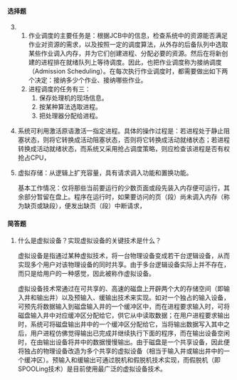 #### 选择题

3. 
   1. 作业调度的主要任务是：根据JCB中的信息，检查系统中的资源能否满足作业对资源的需求，以及按照一定的调度算法，从外存的后备队列中选取某些作业调入内存，并为它们创建进程、分配必要的资源。然后在将新创建的进程排在就绪队列上等待调度。因此，也把作业调度称为接纳调度（Admission Scheduling）。在每次执行作业调度时，都需要做出如下两个决定：接纳多少个作业、接纳哪些作业。
   2. 进程调度的任务有三：
      1. 保存处理机的现场信息。
      2. 按某种算法选取进程。
      3. 把处理器分配给进程。

4. 系统可利用激活原语激活一指定进程。具体的操作过程是：若进程处于静止阻塞状态，则将它转换成活动阻塞状态，否则将它转换成活动就绪状态；若进程转换成活动就绪状态，而系统又采用抢占调度策略，则应检查该进程是否有权抢占CPU，

5. 虚拟存储：从逻辑上扩充容量，具有请求调入功能和置换功能。

   基本工作情况：仅将那些当前要运行的少数页面或段先装入内存便可运行，其余部分暂留在盘上。程序在运行时，如果要访问的页（段）尚未调入内存（称为缺页或缺段），便发出缺页（段）中断请求，

#### 简答题

1. 什么是虚拟设备？实现虚拟设备的关键技术是什么？

   虚拟设备是指通过某种虚拟技术，将一台物理设备变成若干台逻辑设备，从而实现多个用户对该物理设备的同时共享。由于多台逻辑设备实际上并不存在，而只是给用户的一种感觉，因此被称作虚拟设备。

   虚拟设备技术常通过在可共享的、高速的磁盘上开辟两个大的存储空间（即输入井和输出井）以及预输入、缓输出技术来实现。如对一个独占的输入设备，可预先将数据输入到磁盘输入井的一个缓冲区中，而在进程要求输入时，可将磁盘输入井中对应缓冲区分配给它，供它从中读取数据；在用户进程要求输出时，系统可将磁盘输出井中的一个缓冲区分配给它，当将输出数据写入其中之后，用户进程仿佛觉得输出已完成并继续执行下面的程序，而在输出设备空闲时，在由输出设备将井中的数据慢慢输出。由于磁盘是一个共享设备，因此便将独占的物理设备改造为多个共享的虚拟设备（相当于输入井或输出井中的一个缓冲区）。预输入和缓输出可通过脱机和假脱机技术实现，而假脱机（即SPOOLing技术）是目前使用最广泛的虚拟设备技术。